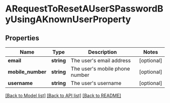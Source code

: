 # ARequestToResetAUserSPasswordByUsingAKnownUserProperty

## Properties
Name | Type | Description | Notes
------------ | ------------- | ------------- | -------------
**email** | **string** | The user&#39;s email address | [optional] 
**mobile_number** | **string** | The user&#39;s mobile phone number | [optional] 
**username** | **string** | The user&#39;s username | [optional] 

[[Back to Model list]](../README.md#documentation-for-models) [[Back to API list]](../README.md#documentation-for-api-endpoints) [[Back to README]](../README.md)


